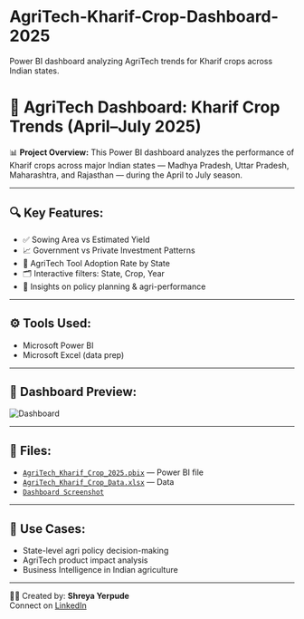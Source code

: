 # AgriTech-Kharif-Crop-Dashboard-2025
Power BI dashboard analyzing AgriTech trends for Kharif crops across Indian states.
# 🌾 AgriTech Dashboard: Kharif Crop Trends (April–July 2025)

📊 **Project Overview:**
This Power BI dashboard analyzes the performance of Kharif crops across major Indian states — Madhya Pradesh, Uttar Pradesh, Maharashtra, and Rajasthan — during the April to July season.

---

## 🔍 Key Features:
- ✅ Sowing Area vs Estimated Yield
- 📈 Government vs Private Investment Patterns
- 🚜 AgriTech Tool Adoption Rate by State
- 🗂️ Interactive filters: State, Crop, Year
- 🧠 Insights on policy planning & agri-performance

---

## ⚙ Tools Used:
- Microsoft Power BI
- Microsoft Excel (data prep)

---

## 📸 Dashboard Preview:

![Dashboard](dashboard_screenshot.jpg)

---

## 📁 Files:
- [`AgriTech_Kharif_Crop_2025.pbix`](./AgriTech_Kharif_Crop_2025.pbix) — Power BI file  
- [`AgriTech_Kharif_Crop_Data.xlsx`](./AgriTech_Kharif_Crop_Data.xlsx) — Data  
- [`Dashboard Screenshot`](./dashboard_screenshot.jpg)

---

## 📌 Use Cases:
- State-level agri policy decision-making
- AgriTech product impact analysis
- Business Intelligence in Indian agriculture

---

👩‍💻 Created by: **Shreya Yerpude**  
Connect on [LinkedIn](https://www.linkedin.com) 


